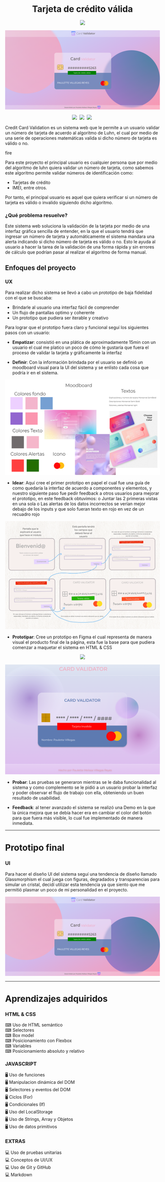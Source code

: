 <h1 align='center'>Tarjeta de crédito válida </h1>

<p align="center">
<img src="https://img.shields.io/badge/Credit_Card_Validation-Paulette_Villegas-pink?style=for-the-badge"/> 
</p>

![](img/Validator.png)

<p align="center">
  <img src="https://img.shields.io/badge/HTML-F16529?style=for-the-badge&logo=html5&logoColor=white"/>&nbsp
  <img src="https://img.shields.io/badge/CSS-2965F1?style=for-the-badge&logo=css3&logoColor=white"/>&nbsp
  <img src="https://img.shields.io/badge/javascript-F7DF1E?style=for-the-badge&logo=javascript&logoColor=23272E"/>&nbsp
</p>

Credit Card Validation es un sistema web que le permite a un usuario validar un número de tarjeta de acuerdo al algoritmo de Luhn, el cual por medio de una serie de operaciones matemáticas valida si dicho número de tarjeta es válido o no.

fire

Para este proyecto el principal usuario es cualquier persona que por medio del algoritmo de luhn quiera validar un número de tarjeta, como sabemos este algoritmo permite validar números de identificación como:

- Tarjetas de crédito
- IMEI, entre otros.

Por tanto, el principal usuario es aquel que quiera verificar si un número de tarjeta es válido o invalido siguiendo dicho algoritmo.

### ¿Qué problema resuelve?

Este sistema web soluciona la validación de la tarjeta por medio de una interfaz gráfica sencilla de entender, en la que el usuario tendrá que ingresar un número de tarjeta y automáticamente el sistema mandara una alerta indicando si dicho número de tarjeta es válido o no. Esto le ayuda al usuario a hacer la tarea de la validación de una forma rápida y sin errores de cálculo que podrían pasar al realizar el algoritmo de forma manual.

## Enfoques del proyecto

### UX

Para realizar dicho sistema se llevó a cabo un prototipo de baja fidelidad con el que se buscaba:

- Brindarle al usuario una interfaz fácil de comprender
- Un flujo de pantallas optimo y coherente 
- Un prototipo que pudiera ser iterable y creativo

Para lograr que el prototipo fuera claro y funcional seguí los siguientes pasos con un usuario:

- **Empatizar**: consistió en una plática de aproximadamente 15min con un usuario el cual me platico un poco de cómo le gustaría que fuera el proceso de validar la tarjeta y gráficamente la interfaz

- **Definir**: Con la información brindada por el usuario se definió un moodboard visual para la UI del sistema y se enlisto cada cosa que podría ir en el sistema.

![MoodBoard](img/Moodboard.png)

- **Idear**: Aquí cree el primer prototipo en papel el cual fue una guía de como quedaría la interfaz de acuerdo a componentes y elementos, y nuestro siguiente paso fue pedir feedback a otros usuarios para mejorar el prototipo, en este feedback obtuvimos: o Juntar las 2 primeras vistas en una sola o Las alertas de los datos incorrectos se verían mejor debajo de los inputs y que solo fueran texto en rojo en vez de un recuadro rojo

![PrototipoBajaFidelidad](img/Prototipo.png)

- **Prototipar**: Cree un prototipo en Figma el cual representa de manera visual el producto final de la página, esta fue la base para que pudiera comenzar a maquetar el sistema en HTML & CSS

<p align="center">
 <a href="https://www.figma.com/file/Srbd692f3zjTQ5UXl90yZT/CreditCardValidation?node-id=0%3A1" target="_blank">
  <img src="https://img.shields.io/badge/Ir_A_Prototipo_En_Figma-pink?style=for-the-badge">
</a> 
</p>

![PrototipoBajaFidelidad](img/vistaFinal.png)

- **Probar**: Las pruebas se generaron mientras se le daba funcionalidad al sistema y como complemento se le pidió a un usuario probar la interfaz y poder observar el flujo de trabajo con ella, obteniendo un buen resultado de usabilidad.

- **Feedback**: al tener avanzado el sistema se realizó una Demo en la que la única mejora que se debía hacer era en cambiar el color del botón para que fuera más visible, lo cual fue implementado de manera inmediata.

---

# Prototipo final

### UI

Para hacer el diseño UI del sistema seguí una tendencia de diseño llamado Glassmorphism el cual juega con figuras, degradados y transparencias para simular un cristal, decidí utilizar esta tendencia ya que siento que me permitió plasmar un poco de mi personalidad en el proyecto.

![PrototipoBajaFidelidad](img/Validator.png)

---

# Aprendizajes adquiridos

### HTML & CSS

⌨ Uso de HTML semántico \
⌨ Selectores\
⌨ Box model\
⌨ Posicionamiento con Flexbox\
⌨ Variables \
⌨ Posicionamiento absoluto y relativo

### JAVASCRIPT

🖥 Uso de funciones\
🖥 Manipulacion dinámica del DOM \
🖥 Selectores y eventos del DOM\
🖥 Ciclos (For)\
🖥 Condicionales (If)\
🖥 Uso del LocalStorage\
🖥 Uso de Strings, Array y Objetos\
🖥 Uso de datos primitivos

### EXTRAS

💻 Uso de pruebas unitarias\
💻 Conceptos de UI/UX\
💻 Uso de Git y GitHub\
💻 Markdown
